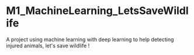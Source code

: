 # M1_MachineLearning_LetsSaveWildlife
A project using machine learning with deep learning to help detecting injured animals, let's save wildlife !
